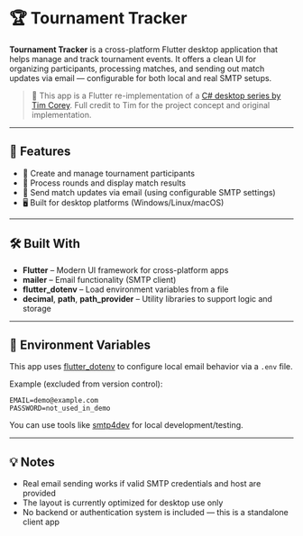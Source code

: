 # 🏆 Tournament Tracker

**Tournament Tracker** is a cross-platform Flutter desktop application that helps manage and track tournament events. It offers a clean UI for organizing participants, processing matches, and sending out match updates via email — configurable for both local and real SMTP setups.

> 💬 This app is a Flutter re-implementation of a [C# desktop series by Tim Corey](https://www.youtube.com/playlist?list=PLLWMQd6PeGY3t63w-8MMIjIyYS7MsFcCi). Full credit to Tim for the project concept and original implementation.

---

## 🚀 Features

- 📝 Create and manage tournament participants
- 🔄 Process rounds and display match results
- 📧 Send match updates via email (using configurable SMTP settings)
- 🖥️ Built for desktop platforms (Windows/Linux/macOS)

---

## 🛠 Built With

- **Flutter** – Modern UI framework for cross-platform apps
- **mailer** – Email functionality (SMTP client)
- **flutter\_dotenv** – Load environment variables from a file
- **decimal**, **path**, **path\_provider** – Utility libraries to support logic and storage

---

## 🔐 Environment Variables

This app uses [flutter\_dotenv](https://pub.dev/packages/flutter_dotenv) to configure local email behavior via a `.env` file.

Example (excluded from version control):

```
EMAIL=demo@example.com
PASSWORD=not_used_in_demo
```

You can use tools like [smtp4dev](https://github.com/rnwood/smtp4dev) for local development/testing.

---

## 💡 Notes

- Real email sending works if valid SMTP credentials and host are provided
- The layout is currently optimized for desktop use only
- No backend or authentication system is included — this is a standalone client app

